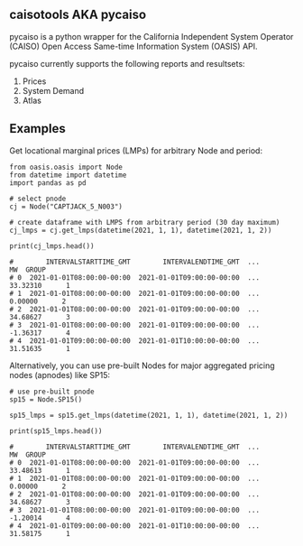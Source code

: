 ## caisotools AKA pycaiso

pycaiso is a python wrapper for the California Independent System Operator (CAISO) Open Access Same-time Information System (OASIS) API. 

pycaiso currently supports the following reports and resultsets:

1. Prices
2. System Demand
3. Atlas

## Examples

Get locational marginal prices (LMPs) for arbitrary Node and period:

```
from oasis.oasis import Node
from datetime import datetime
import pandas as pd

# select pnode
cj = Node("CAPTJACK_5_N003")

# create dataframe with LMPS from arbitrary period (30 day maximum)
cj_lmps = cj.get_lmps(datetime(2021, 1, 1), datetime(2021, 1, 2))

print(cj_lmps.head())

#        INTERVALSTARTTIME_GMT        INTERVALENDTIME_GMT  ...        MW  GROUP
# 0  2021-01-01T08:00:00-00:00  2021-01-01T09:00:00-00:00  ...  33.32310      1
# 1  2021-01-01T08:00:00-00:00  2021-01-01T09:00:00-00:00  ...   0.00000      2
# 2  2021-01-01T08:00:00-00:00  2021-01-01T09:00:00-00:00  ...  34.68627      3
# 3  2021-01-01T08:00:00-00:00  2021-01-01T09:00:00-00:00  ...  -1.36317      4
# 4  2021-01-01T09:00:00-00:00  2021-01-01T10:00:00-00:00  ...  31.51635      1
```

Alternatively, you can use pre-built Nodes for major aggregated pricing nodes (apnodes) like SP15:

```
# use pre-built pnode
sp15 = Node.SP15()

sp15_lmps = sp15.get_lmps(datetime(2021, 1, 1), datetime(2021, 1, 2))

print(sp15_lmps.head())

#        INTERVALSTARTTIME_GMT        INTERVALENDTIME_GMT  ...        MW  GROUP
# 0  2021-01-01T08:00:00-00:00  2021-01-01T09:00:00-00:00  ...  33.48613      1
# 1  2021-01-01T08:00:00-00:00  2021-01-01T09:00:00-00:00  ...   0.00000      2
# 2  2021-01-01T08:00:00-00:00  2021-01-01T09:00:00-00:00  ...  34.68627      3
# 3  2021-01-01T08:00:00-00:00  2021-01-01T09:00:00-00:00  ...  -1.20014      4
# 4  2021-01-01T09:00:00-00:00  2021-01-01T10:00:00-00:00  ...  31.58175      1
```


